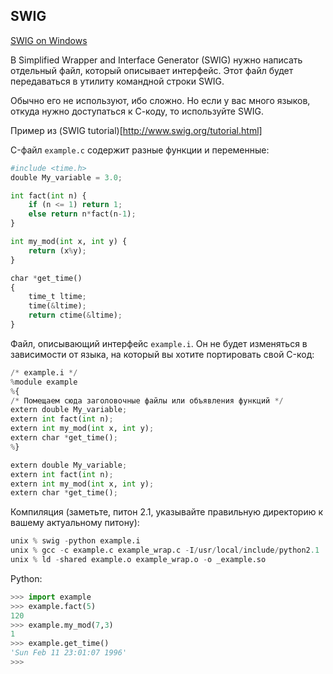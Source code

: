 ## SWIG

[SWIG on Windows](http://www.swig.org/Doc3.0/Windows.html)

В Simplified Wrapper and Interface Generator (SWIG) нужно написать отдельный файл, который описывает интерфейс. Этот файл будет передаваться в утилиту командной строки SWIG.

Обычно его не используют, ибо сложно. Но если у вас много языков, откуда нужно доступаться к С-коду, то используйте SWIG.

Пример из (SWIG tutorial)[http://www.swig.org/tutorial.html]

C-файл `example.c` содержит разные функции и переменные:
```python
#include <time.h>
double My_variable = 3.0;

int fact(int n) {
    if (n <= 1) return 1;
    else return n*fact(n-1);
}

int my_mod(int x, int y) {
    return (x%y);
}

char *get_time()
{
    time_t ltime;
    time(&ltime);
    return ctime(&ltime);
}
```

Файл, описывающий интерфейс `example.i`. Он не будет изменяться в зависимости от языка, на который вы хотите портировать свой C-код:

```python
/* example.i */
%module example
%{
/* Помещаем сюда заголовочные файлы или объявления функций */
extern double My_variable;
extern int fact(int n);
extern int my_mod(int x, int y);
extern char *get_time();
%}

extern double My_variable;
extern int fact(int n);
extern int my_mod(int x, int y);
extern char *get_time();
```
Компиляция (заметьте, питон 2.1, указывайте правильную директорию к вашему актуальному питону):
```python
unix % swig -python example.i
unix % gcc -c example.c example_wrap.c -I/usr/local/include/python2.1
unix % ld -shared example.o example_wrap.o -o _example.so
```

Python:
```python
>>> import example
>>> example.fact(5)
120
>>> example.my_mod(7,3)
1
>>> example.get_time()
'Sun Feb 11 23:01:07 1996'
>>>
```
